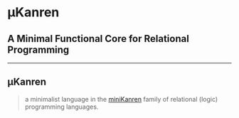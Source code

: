 # μKanren
## A Minimal Functional Core for Relational Programming

---

## μKanren

> a minimalist language in the [miniKanren](http://minikanren.org/) family 
> of relational (logic) programming languages. 

